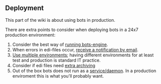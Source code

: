 ## Deployment 

This part of the wiki is about using bots in
production.

There are extra points to consider when deploying bots in a 24x7
production environment:

1.  Consider the best way of [running bots-engine](DeploymentEngineOverview.md).
2.  When errors in edi-files occur, [receive a notification by
	email](DeploymentErrorReports.md).
3.  [Use multiple environments](DeploymentMultipleEnvironments.md); having
	different environments for at least test and production is standard IT
	practice.
4.  Consider if edi files need [extra archiving](Archiving.md)
5.  Out of the box bots does not run as a [service/daemon](DaemonProcesses.md). 
	In a production enviroment this is what you'll probably want.
